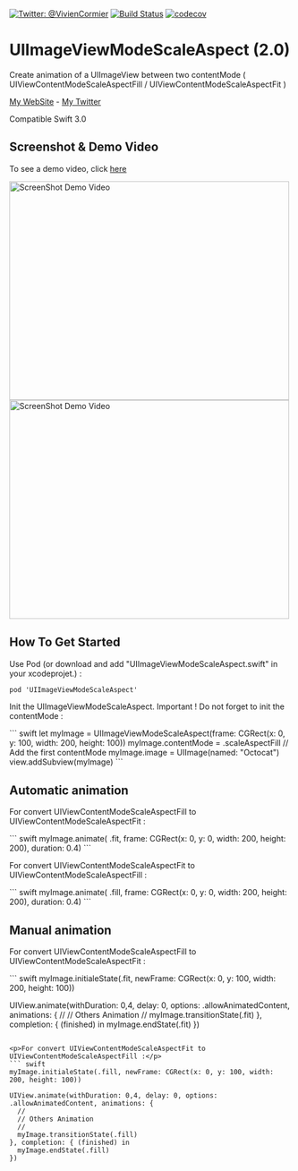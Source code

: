 [![Twitter: @VivienCormier](https://img.shields.io/badge/contact-@VivienCormier-blue.svg?style=flat)](https://twitter.com/VivienCormier)
[![Build Status](https://travis-ci.org/VivienCormier/UIImageViewModeScaleAspect.svg)](https://travis-ci.org/VivienCormier/UIImageViewModeScaleAspect)
[![codecov](https://codecov.io/gh/VivienCormier/UIImageViewModeScaleAspect/branch/master/graph/badge.svg)](https://codecov.io/gh/VivienCormier/UIImageViewModeScaleAspect)

UIImageViewModeScaleAspect (2.0)
================================

<p>Create animation of a UIImageView between two contentMode ( UIViewContentModeScaleAspectFill / UIViewContentModeScaleAspectFit )</p>
<a href="http://www.viviencormier.fr/" target="_blank">My WebSite</a> - <a href="https://twitter.com/VivienCormier" target="_blank">My Twitter</a>

Compatible Swift 3.0

Screenshot & Demo Video
-----------------------

<p>To see a demo video, click <a href="http://www.youtube.com/watch?v=vZYbQ0Yt8eQ" target="_blank">here</a></p>
<a href="http://www.youtube.com/watch?v=vZYbQ0Yt8eQ" target="_blank">
  <img alt="ScreenShot Demo Video" src="https://github.com/VivienCormier/UIImageViewModeScaleAspect/blob/master/Example/UIImageViewModeScaleAspect/UIImageViewModeScaleAspect/example_1.png?raw=true" width="500" height="391" />
  <img alt="ScreenShot Demo Video" src="https://github.com/VivienCormier/UIImageViewModeScaleAspect/blob/master/Example/UIImageViewModeScaleAspect/UIImageViewModeScaleAspect/example_2.png?raw=true" width="500" height="391" />
</a>

How To Get Started
------------------

<p>Use Pod (or download and add "UIImageViewModeScaleAspect.swift" in your xcodeprojet.) : </p>

``` objective-c
pod 'UIImageViewModeScaleAspect'
```

<p>Init the UIImageViewModeScaleAspect. Important ! Do not forget to init the contentMode :</p>
``` swift
let myImage = UIImageViewModeScaleAspect(frame: CGRect(x: 0, y: 100, width: 200, height: 100))
myImage.contentMode = .scaleAspectFill // Add the first contentMode
myImage.image = UIImage(named: "Octocat")
view.addSubview(myImage)
```

Automatic animation
-------------------

<p>For convert UIViewContentModeScaleAspectFill to UIViewContentModeScaleAspectFit :</p>
``` swift
myImage.animate( .fit, frame: CGRect(x: 0, y: 0, width: 200, height: 200), duration: 0.4)
```

<p>For convert UIViewContentModeScaleAspectFit to UIViewContentModeScaleAspectFill :</p>
``` swift
myImage.animate( .fill, frame: CGRect(x: 0, y: 0, width: 200, height: 200), duration: 0.4)
```

Manual animation
----------------

<p>For convert UIViewContentModeScaleAspectFill to UIViewContentModeScaleAspectFit :</p>
``` swift
myImage.initialeState(.fit, newFrame: CGRect(x: 0, y: 100, width: 200, height: 100))

UIView.animate(withDuration: 0,4, delay: 0, options: .allowAnimatedContent, animations: {
  //
  // Others Animation
  //
  myImage.transitionState(.fit)
}, completion: { (finished) in
  myImage.endState(.fit)
})
```

<p>For convert UIViewContentModeScaleAspectFit to UIViewContentModeScaleAspectFill :</p>
``` swift
myImage.initialeState(.fill, newFrame: CGRect(x: 0, y: 100, width: 200, height: 100))

UIView.animate(withDuration: 0,4, delay: 0, options: .allowAnimatedContent, animations: {
  //
  // Others Animation
  //
  myImage.transitionState(.fill)
}, completion: { (finished) in
  myImage.endState(.fill)
})
```
